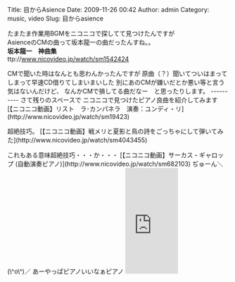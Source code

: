 Title: 目からAsience
Date: 2009-11-26 00:42
Author: admin
Category: music, video
Slug: 目からasience

たまたま作業用BGMをニコニコで探してて見つけたんですが  
AsienceのCMの曲って坂本龍一の曲だったんすね。。  
**坂本龍一　神曲集**  
ttp://www.nicovideo.jp/watch/sm1542424

<p>
<!--more-->  
CMで聞いた時はなんとも思わんかったんですが  
原曲（？）聞いてついはまってしまって早速CD借りてしまいまいした  
別にあのCMが嫌いだとか悪い等と言う気はないんだけど、  
なんかCMで損してる曲だなー　と思ったりします。  
----------  
さて残りのスペースで  
ニコニコで見つけたピアノ良曲を紹介してみます  

<script type="text/javascript" src="http://ext.nicovideo.jp/thumb_watch/sm19423"></script>
  

<noscript>
[【ニコニコ動画】リスト　ラ･カンパネラ　演奏：ユンディ・リ](http://www.nicovideo.jp/watch/sm19423)

</noscript>
<p>
超絶技巧。  

<script type="text/javascript" src="http://ext.nicovideo.jp/thumb_watch/sm4043455"></script>
  

<noscript>
[【ニコニコ動画】戦メリと夏影と鳥の詩をごっちゃにして弾いてみた](http://www.nicovideo.jp/watch/sm4043455)

</noscript>
<p>
これもある意味超絶技巧・・・か・・・  

<script type="text/javascript" src="http://ext.nicovideo.jp/thumb_watch/sm682103"></script>
  

<noscript>
[【ニコニコ動画】サーカス・ギャロップ
(自動演奏ピアノ)](http://www.nicovideo.jp/watch/sm682103)

</noscript>
ぢゅーん＼(\^o\^)／  
あーやっぱピアノいいなぁピアノ  
  
  
  

<iframe src="http://rcm-jp.amazon.co.jp/e/cm?lt1=_blank&amp;bc1=000000&amp;IS2=1&amp;bg1=FFFFFF&amp;fc1=000000&amp;lc1=0000FF&amp;t=cain03-22&amp;o=9&amp;p=8&amp;l=as1&amp;m=amazon&amp;f=ifr&amp;md=1X69VDGQCMF7Z30FM082&amp;asins=B00065VPPI" style="width:120px;height:240px;" scrolling="no" marginwidth="0" marginheight="0" frameborder="0"></iframe>
